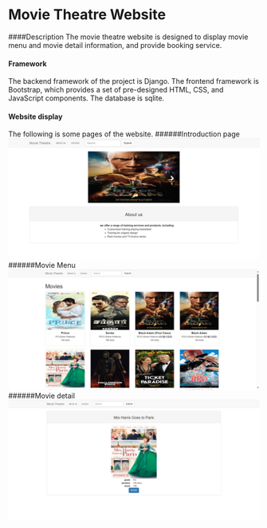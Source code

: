 # Movie Theatre Website
####Description
The movie theatre website is designed to display movie menu and movie detail information, and provide booking service.
#### Framework
The backend framework of the project is Django. The frontend framework is Bootstrap, which provides a set of pre-designed HTML, CSS, and JavaScript components. The database is sqlite.
#### Website display
The following is some pages of the website.
######Introduction page
![](./templates/image/aboutus.jpg)
######Movie Menu
![](./templates/image/menu.jpg)
######Movie detail
![](./templates/image/detail.jpg)
